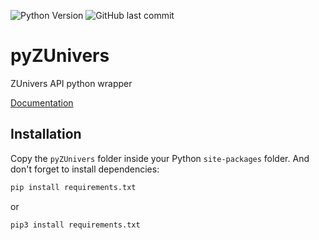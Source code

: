 ![Python Version](https://img.shields.io/python/required-version-toml?tomlFilePath=https://raw.githubusercontent.com/MalikAza/pyZUnivers/main/pyproject.toml&style=for-the-badge&logo=python) ![GitHub last commit](https://img.shields.io/github/last-commit/MalikAza/pyZUnivers/main?style=for-the-badge)

# pyZUnivers
ZUnivers API python wrapper

[Documentation](https://malikaza.github.io/pyZUnivers/)
## Installation
Copy the `pyZUnivers` folder inside your Python `site-packages` folder.
And don't forget to install dependencies:
```bash
pip install requirements.txt
```
or
```bash
pip3 install requirements.txt
```